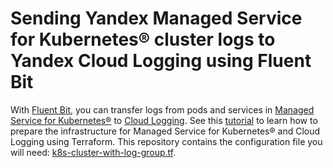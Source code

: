# Sending Yandex Managed Service for Kubernetes® cluster logs to Yandex Cloud Logging using Fluent Bit

With [Fluent Bit](https://fluentbit.io), you can transfer logs from pods and services in [Managed Service for Kubernetes®](https://yandex.cloud/docs/managed-kubernetes) to [Cloud Logging](https://yandex.cloud/docs/logging). See this [tutorial](https://yandex.cloud/docs/managed-kubernetes/tutorials/fluent-bit-logging) to learn how to prepare the infrastructure for Managed Service for Kubernetes® and Cloud Logging using Terraform. This repository contains the configuration file you will need: [k8s-cluster-with-log-group.tf](k8s-cluster-with-log-group.tf).
